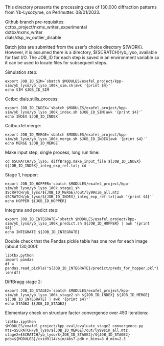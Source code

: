 This directory presents the processing case of 130,000 diffraction patterns from Yb-Lysozyme, on Perlmutter. 08/01/2023.

Github branch pre-requisites:<br>
cctbx_project/nxmx_writer_experimental<br>
dxtbx/nxmx_writer<br>
dials/dsp_nv_outlier_disable

Batch jobs are submitted from the user's choice directory ${WORK}.  However, it is assumed there is a directory, ${SCRATCH}/yb_lyso, available for fast I/O.
The JOB_ID for each step is saved in an environment variable so it can be used to locate files for subsequent steps.

Simulation step:

```
export JOB_ID_SIM=`sbatch $MODULES/exafel_project/kpp-sim/yb_lyso/yb_lyso_100k_sim.sh|awk '{print $4}'`
echo SIM $JOB_ID_SIM
```

Cctbx: dials.stills_process:
```
export JOB_ID_INDEX=`sbatch $MODULES/exafel_project/kpp-sim/yb_lyso/yb_lyso_100k_index.sh $JOB_ID_SIM|awk '{print $4}'`
echo INDEX $JOB_ID_INDEX
```

Cctbx.xfel.merge:
```
export JOB_ID_MERGE=`sbatch $MODULES/exafel_project/kpp-sim/yb_lyso/yb_lyso_100k_merge.sh $JOB_ID_INDEX|awk '{print $4}'`
echo MERGE $JOB_ID_MERGE
```

Make input step, single process, long run time:

```
cd $SCRATCH/yb_lyso; diffBragg.make_input_file ${JOB_ID_INDEX} ${JOB_ID_INDEX}_integ_exp_ref.txt; cd -
```

Stage 1, hopper:

```
export JOB_ID_HOPPER=`sbatch $MODULES/exafel_project/kpp-sim/yb_lyso/yb_lyso_100k_stage1.sh $SCRATCH/yb_lyso/${JOB_ID_MERGE}/out/ly99sim_all.mtz $SCRATCH/yb_lyso/${JOB_ID_INDEX}_integ_exp_ref.txt|awk '{print $4}'`
echo HOPPER ${JOB_ID_HOPPER}
```

Integrate and predict step:
```
export JOB_ID_INTEGRATE=`sbatch $MODULES/exafel_project/kpp-sim/yb_lyso/yb_lyso_100k_predict.sh ${JOB_ID_HOPPER} | awk '{print $4}'`
echo INTEGRATE ${JOB_ID_INTEGRATE}
```

Double check that the Pandas pickle table has one row for each image (about 130,000):
```
libtbx.python
import pandas
df = pandas.read_pickle("${JOB_ID_INTEGRATE}/predict/preds_for_hopper.pkl")
len(df)
```
DiffBragg stage 2:
```
export JOB_ID_STAGE2=`sbatch $MODULES/exafel_project/kpp-sim/yb_lyso/yb_lyso_100k_stage2.sh ${JOB_ID_INDEX} ${JOB_ID_MERGE} ${JOB_ID_INTEGRATE} | awk '{print $4}'`
echo STAGE2 ${JOB_ID_STAGE2}
```
Elementary check on structure factor convergence over 450 iterations:
```
libtbx.ipython $MODULES/exafel_project/kpp_eval/evaluate_stage2_convergence.py mtz=$SCRATCH/yb_lyso/${JOB_ID_MERGE}/out/ly99sim_all.mtz stage2=$SCRATCH/yb_lyso/${JOB_ID_STAGE2}/${JOB_ID_STAGE2} pdb=${MODULES}/cxid9114/sim/4bs7.pdb n_bins=8 d_min=2.3
```
